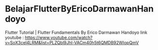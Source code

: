 # BelajarFlutterByEricoDarmawanHandoyo
Flutter Tutorial | Flutter Fundamentals By Erico Darmawan Handoyo
link youtube : https://www.youtube.com/watch?v=SoX3cel4LRM&list=PLZQbl9Jhl-VACm40h5t6QMDB92WlopQmV
